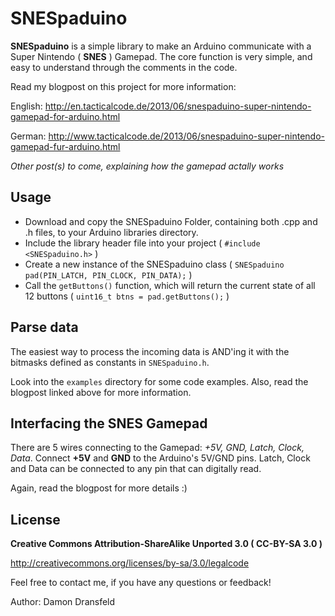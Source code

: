 # SNESpaduino

**SNESpaduino** is a simple library to make an Arduino communicate with a Super Nintendo ( **SNES** ) Gamepad.
The core function is very simple, and easy to understand through the comments in the code.

Read my blogpost on this project for more information:

English: http://en.tacticalcode.de/2013/06/snespaduino-super-nintendo-gamepad-for-arduino.html

German: http://www.tacticalcode.de/2013/06/snespaduino-super-nintendo-gamepad-fur-arduino.html

*Other post(s) to come, explaining how the gamepad actally works*

## Usage

* Download and copy the SNESpaduino Folder, containing both .cpp and .h files, to your Arduino libraries directory.
* Include the library header file into your project ( `#include <SNESpaduino.h>` )
* Create a new instance of the SNESpaduino class ( `SNESpaduino pad(PIN_LATCH, PIN_CLOCK, PIN_DATA);` )
* Call the `getButtons()` function, which will return the current state of all 12 buttons ( `uint16_t btns = pad.getButtons();` )

## Parse data

The easiest way to process the incoming data is AND'ing it with the bitmasks defined as constants in `SNESpaduino.h`.

Look into the `examples` directory for some code examples. Also, read the blogpost linked above for more information.

## Interfacing the SNES Gamepad

There are 5 wires connecting to the Gamepad: *+5V, GND, Latch, Clock, Data*.
Connect **+5V** and **GND** to the Arduino's 5V/GND pins.
Latch, Clock and Data can be connected to any pin that can digitally read.

Again, read the blogpost for more details :)

## License

**Creative Commons Attribution-ShareAlike Unported 3.0 ( CC-BY-SA 3.0 )**

http://creativecommons.org/licenses/by-sa/3.0/legalcode

Feel free to contact me, if you have any questions or feedback!

Author: Damon Dransfeld
